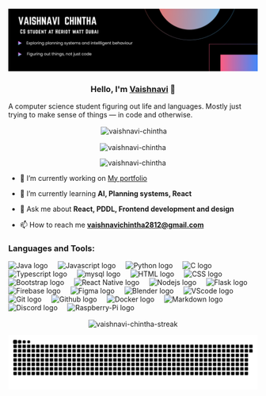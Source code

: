 ![Image](./banner.png)

<h3 align="center">
Hello, I'm <a href="https://github.com/Vaishnavi-chintha" target="_blank" rel="noreferrer">Vaishnavi</a> 👋
</h3>

A computer science student figuring out life and languages. Mostly just trying to make sense of things — in code and otherwise.

<div align = "center"><p>&nbsp;<img align="center" src="https://github-readme-stats.vercel.app/api?username=vaishnavi-chintha&show_icons=true&locale=en&theme=dark" alt="vaishnavi-chintha" /></p>
</div>

<div align = "center"><p><img align="center" src="https://github-readme-stats.vercel.app/api/top-langs?username=vaishnavi-chintha&show_icons=true&locale=en&theme=dark&layout=compact" alt="vaishnavi-chintha" /> </p>
</div>

<p align="center"> <img src="https://komarev.com/ghpvc/?username=vaishnavi-chintha&label=Profile%20views&color=0e75b6&style=flat" alt="vaishnavi-chintha" /> </p>

- 🔭 I’m currently working on [My portfolio](https://github.com/Vaishnavi-chintha/Rubix_portfolio)

- 🌱 I’m currently learning **AI, Planning systems, React**

- 💬 Ask me about **React, PDDL, Frontend development and design**

- 📫 How to reach me **vaishnavichintha2812@gmail.com**

<h3 align="left">Languages and Tools:</h3>
<p align="left">
  <img src="https://skillicons.dev/icons?i=java" height="30" alt="Java logo"  />
  <img width="12" />
  <img src="https://skillicons.dev/icons?i=javascript" height="30" alt="Javascript logo"  />
  <img width="12" />
  <img src="https://skillicons.dev/icons?i=python" height="30" alt="Python logo"  />
  <img width="12" />
  <img src="https://skillicons.dev/icons?i=c" height="30" alt="C logo"  />
  <img width="12" />
  <img src="https://skillicons.dev/icons?i=typescript" height="30" alt="Typescript logo"  />
  <img width="12" />
  <img src="https://skillicons.dev/icons?i=mysql" height="30" alt="mysql logo"  />
  <img width="12" />
  <img src="https://skillicons.dev/icons?i=html" height="30" alt="HTML logo"  />
  <img width="12" />
  <img src="https://skillicons.dev/icons?i=css" height="30" alt="CSS logo"  />
  <img width="12" />
  <img src="https://skillicons.dev/icons?i=bootstrap" height="30" alt="Bootstrap logo"  />
  <img width="12" />
  <img src="https://skillicons.dev/icons?i=react" height="30" alt="React Native logo"  />
  <img width="12" />
  <img src="https://skillicons.dev/icons?i=nodejs" height="30" alt="Nodejs logo"  />
  <img width="12" />
  <img src="https://skillicons.dev/icons?i=flask" height="30" alt="Flask logo"  />
  <img width="12" />
  <img src="https://skillicons.dev/icons?i=firebase" height="30" alt="Firebase logo"  />
  <img width="12" />
  <img src="https://skillicons.dev/icons?i=figma" height="30" alt="Figma logo"  />
  <img width="12" />
  <img src="https://skillicons.dev/icons?i=blender" height="30" alt="Blender logo"  />
  <img width="12" />
  <img src="https://skillicons.dev/icons?i=vscode" height="30" alt="VScode logo"  />
  <img width="12" />
  <img src="https://skillicons.dev/icons?i=git" height="30" alt="Git logo"  />
  <img width="12" />
  <img src="https://skillicons.dev/icons?i=github" height="30" alt="Github logo"  />
  <img width="12" />
  <img src="https://skillicons.dev/icons?i=docker" height="30" alt="Docker logo"  />
  <img width="12" />
  <img src="https://skillicons.dev/icons?i=markdown" height="30" alt="Markdown logo"  />
  <img width="12" />
  <img src="https://skillicons.dev/icons?i=discord" height="30" alt=" Discord logo"  />
  <img width="12" />
  <img src="https://skillicons.dev/icons?i=raspberrypi" height="30" alt="Raspberry-Pi logo"  />
  <img width="12" />

</p>

<div align="center">
<p><img align="center" src="https://github-readme-streak-stats.herokuapp.com/?user=vaishnavi-chintha&theme=dark" alt="vaishnavi-chintha-streak" /></p>
</div>

![snake gif](https://github.com/Vaishnavi-chintha/Vaishnavi-chintha/blob/output/github-snake-dark.svg)
